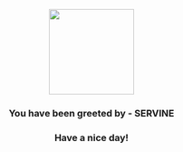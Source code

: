 <p align="center">
            <img src="https://raw.githubusercontent.com/PokeAPI/sprites/master/sprites/pokemon/496.png" width="150" height="150">
          </p>
          <h3 align="center">You have been greeted by - <b>SERVINE</b></h3>
          <h3 align="center">Have a nice day!</h3>
